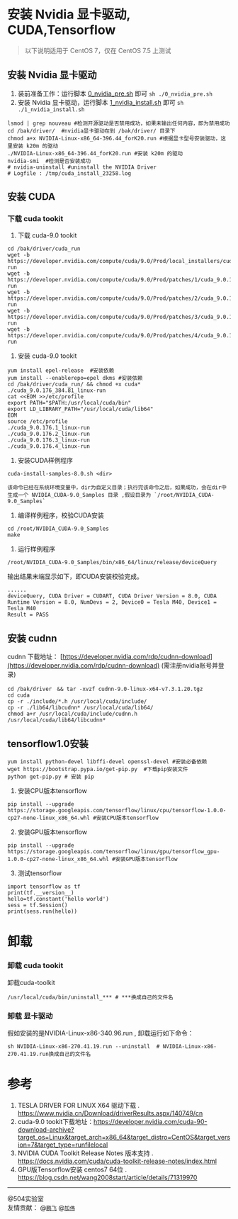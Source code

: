 # 安装 Nvidia 显卡驱动, CUDA,Tensorflow
>以下说明适用于 CentOS 7，仅在 CentOS 7.5 上测试
## 安装 Nvidia 显卡驱动
1. 装前准备工作：运行脚本 [0_nvidia_pre.sh](./0_nvidia_pre.sh) 即可   `sh ./0_nvidia_pre.sh`
2. 安装 Nvidia 显卡驱动，运行脚本 [1_nvidia_install.sh](./1_nvidia_install.sh) 即可 `sh ./1_nvidia_install.sh`
```
lsmod | grep nouveau #检测开源驱动是否禁用成功，如果未输出任何内容，即为禁用成功
cd /bak/driver/  #nvidia显卡驱动在到 /bak/driver/ 目录下
chmod a+x NVIDIA-Linux-x86_64-396.44_forK20.run #根据显卡型号安装驱动，这里安装 k20m 的驱动
./NVIDIA-Linux-x86_64-396.44_forK20.run #安装 k20m 的驱动
nvidia-smi  #检测是否安装成功
# nvidia-uninstall #uninstall the NVIDIA Driver
# Logfile : /tmp/cuda_install_23258.log
```

## 安装 CUDA
### 下载 cuda tookit
1. 下载 cuda-9.0 tookit
```
cd /bak/driver/cuda_run
wget -b https://developer.nvidia.com/compute/cuda/9.0/Prod/local_installers/cuda_9.0.176_384.81_linux-run
wget -b https://developer.nvidia.com/compute/cuda/9.0/Prod/patches/1/cuda_9.0.176.1_linux-run
wget -b https://developer.nvidia.com/compute/cuda/9.0/Prod/patches/2/cuda_9.0.176.2_linux-run
wget -b https://developer.nvidia.com/compute/cuda/9.0/Prod/patches/3/cuda_9.0.176.3_linux-run
wget -b https://developer.nvidia.com/compute/cuda/9.0/Prod/patches/4/cuda_9.0.176.4_linux-run
```

1. 安装 cuda-9.0 tookit
```
yum install epel-release  #安装依赖
yum install --enablerepo=epel dkms #安装依赖
cd /bak/driver/cuda_run/ && chmod +x cuda*
./cuda_9.0.176_384.81_linux-run
cat <<EOM >>/etc/profile
export PATH="$PATH:/usr/local/cuda/bin"
export LD_LIBRARY_PATH="/usr/local/cuda/lib64"
EOM
source /etc/profile
./cuda_9.0.176.1_linux-run
./cuda_9.0.176.2_linux-run 
./cuda_9.0.176.3_linux-run
./cuda_9.0.176.4_linux-run 
```

1. 安装CUDA样例程序 
```
cuda-install-samples-8.0.sh <dir> 
```
    该命令已经在系统环境变量中，dir为自定义目录；执行完该命令之后，如果成功，会在dir中生成一个 NVIDIA_CUDA-9.0_Samples 目录 ,假设目录为 `/root/NVIDIA_CUDA-9.0_Samples`

1. 编译样例程序，校验CUDA安装
```
cd /root/NVIDIA_CUDA-9.0_Samples 
make
```

1. 运行样例程序 
```
/root/NVIDIA_CUDA-9.0_Samples/bin/x86_64/linux/release/deviceQuery
```
输出结果末端显示如下，即CUDA安装校验完成。 
```
......
deviceQuery, CUDA Driver = CUDART, CUDA Driver Version = 8.0, CUDA Runtime Version = 8.0, NumDevs = 2, Device0 = Tesla M40, Device1 = Tesla M40 
Result = PASS 
```

## 安装 cudnn
cudnn 下载地址： [https://developer.nvidia.com/rdp/cudnn-download](https://developer.nvidia.com/rdp/cudnn-download) (需注册nvidia账号并登录)
```
cd /bak/driver　&& tar -xvzf cudnn-9.0-linux-x64-v7.3.1.20.tgz 
cd cuda 
cp -r ./include/*.h /usr/local/cuda/include/
cp -r ./lib64/libcudnn* /usr/local/cuda/lib64/ 
chmod a+r /usr/local/cuda/include/cudnn.h /usr/local/cuda/lib64/libcudnn* 
```

## tensorflow1.0安装
```
yum install python-devel libffi-devel openssl-devel #安装必备依赖
wget https://bootstrap.pypa.io/get-pip.py  #下载pip安装文件
python get-pip.py # 安装 pip
```

1. 安装CPU版本tensorflow
```
pip install --upgrade https://storage.googleapis.com/tensorflow/linux/cpu/tensorflow-1.0.0-cp27-none-linux_x86_64.whl #安装CPU版本tensorflow
```

2. 安装GPU版本tensorflow
```
pip install --upgrade https://storage.googleapis.com/tensorflow/linux/gpu/tensorflow_gpu-1.0.0-cp27-none-linux_x86_64.whl #安装GPU版本tensorflow
```

3. 测试tensorflow
```
import tensorflow as tf
print(tf.__version__)
hello=tf.constant('hello world') 
sess = tf.Session() 
print(sess.run(hello))  
```

# 卸载

### 卸载 cuda tookit
卸载cuda-toolkit
```
/usr/local/cuda/bin/uninstall_*** # ***换成自己的文件名
```
### 卸载 显卡驱动
假如安装的是NVIDIA-Linux-x86-340.96.run , 卸载运行如下命令：
```
sh NVIDIA-Linux-x86-270.41.19.run --uninstall  # NVIDIA-Linux-x86-270.41.19.run换成自己的文件名
```



# 参考
1. TESLA DRIVER FOR LINUX X64 驱动下载 . https://www.nvidia.cn/Download/driverResults.aspx/140749/cn
1. cuda-9.0 tookit下载地址：https://developer.nvidia.com/cuda-90-download-archive?target_os=Linux&target_arch=x86_64&target_distro=CentOS&target_version=7&target_type=runfilelocal
1. NVIDIA CUDA Toolkit Release Notes 版本支持 . https://docs.nvidia.com/cuda/cuda-toolkit-release-notes/index.html
1. GPU版Tensorflow安装 centos7 64位 . https://blog.csdn.net/wang2008start/article/details/71319970

------------
@504实验室<br>
友情贡献： @[`鹏飞`](https://github.com/RunAtWorld)   @[`加伟`](https://github.com/1846263444)   